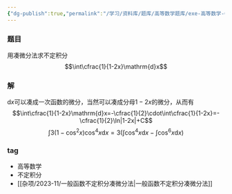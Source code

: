 ```yaml
---
{"dg-publish":true,"permalink":"/学习/资料库/题库/高等数学题库/exe-高等数学-00000001/","dgPassFrontmatter":true}
---
```


### 题目
用凑微分法求不定积分
$$\int\cfrac{1}{1-2x}\mathrm{d}x$$
### 解
$\mathrm{d}x$可以凑成一次函数的微分，当然可以凑成分母$1-2x$的微分，从而有
$$\int\cfrac{1}{1-2x}\mathrm{d}x=-\cfrac{1}{2}\cdot\int\cfrac{1}{1-2x}=-\cfrac{1}{2}\ln|1-2x|+C$$
$$\int3(1-\cos^2x)\cos^4x\mathrm{d}x=3\left(\int\cos^4x\mathrm{d}x-\int\cos^6x\mathrm{d}x\right)$$
### tag
- 高等数学
- 不定积分
- [[杂项/2023-11/一般函数不定积分凑微分法\|一般函数不定积分凑微分法]]